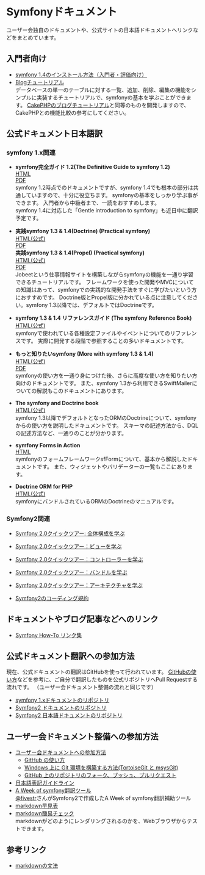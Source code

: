 Symfonyドキュメント
=============================

ユーザー会独自のドキュメントや、公式サイトの日本語ドキュメントへリンクなどをまとめています。


入門者向け
--------

  - [symfony 1.4のインストール方法（入門者・評価向け）](docs/for-beginners/installation)
  - [Blogチュートリアル](docs/for-beginners/blog-tutorial/?sk=file&so=asc)<br />
    データベースの単一のテーブルに対する一覧、追加、削除、編集の機能をシンプルに実装するチュートリアルで、symfonyの基本を学ぶことができます。
    [CakePHPのブログチュートリアル](http://book.cakephp.org/ja/view/219/Blog)と同等のものを開発しますので、CakePHPとの機能比較の参考にしてください。


公式ドキュメント日本語訳
------------------------

### symfony 1.x関連

  - **symfony完全ガイド 1.2(The Definitive Guide to symfony 1.2)**<br />
    [HTML](http://symfony.sarabande.jp/book/1.2/)<br />
    [PDF](http://cloud.github.com/downloads/masakielastic/masakielastic.github.com/sf-book-1.2-ja.pdf)<br />
    symfony 1.2時点でのドキュメントですが、symfony 1.4でも根本の部分は共通していますので、十分に役立ちます。
    symfonyの基本をしっかり学ぶ事ができます。
    入門者から中級者まで、一読をおすすめします。<br />
    symfony 1.4に対応した「Gentle introduction to symfony」も近日中に翻訳予定です。
    
  - **実践symfony 1.3 & 1.4(Doctrine) (Practical symfony)**<br />
    [HTML(公式)](http://www.symfony-project.org/jobeet/1_4/Doctrine/ja/)<br />
    [PDF](http://downloads.sarabande.jp/symfony/1.4/jobeet-1.4-doctrine-ja.pdf)<br />
    **実践symfony 1.3 & 1.4(Propel) (Practical symfony)**<br />
    [HTML(公式)](http://www.symfony-project.org/jobeet/1_4/Propel/ja/)<br />
    [PDF](http://downloads.sarabande.jp/symfony/1.4/jobeet-1.4-propel-ja.pdf)<br />
    Jobeetという仕事情報サイトを構築しながらsymfonyの機能を一通り学習できるチュートリアルです。
    フレームワークを使った開発やMVCについての知識はあって、symfonyでの実践的な開発手法をすぐに学びたいという方におすすめです。
    Doctrine版とPropel版に分かれている点に注意してください。symfony 1.3以降では、デフォルトではDoctrineです。

  - **symfony 1.3 & 1.4 リファレンスガイド (The symfony Reference Book)**<br />
    [HTML(公式)](http://www.symfony-project.org/reference/1_4/ja/)<br />
    symfonyで使われている各種設定ファイルやイベントについてのリファレンスです。
    実際に開発する段階で参照することの多いドキュメントです。

  - **もっと知りたいsymfony (More with symfony 1.3 & 1.4)**<br />
    [HTML(公式)](http://www.symfony-project.org/more-with-symfony/1_4/ja/)<br />
    [PDF](http://dl.dropbox.com/u/957604/sf-advent2009-ja.pdf)<br />
    symfonyの使い方を一通り身につけた後、さらに高度な使い方を知りたい方向けのドキュメントです。
    また、symfony 1.3から利用できるSwiftMailerについての解説もこのドキュメントにあります。

  - **The symfony and Doctrine book**<br />
    [HTML(公式)](http://www.symfony-project.org/doctrine/1_2/ja/)<br />
    symfony 1.3以降でデフォルトとなったORMのDoctrineについて、symfonyからの使い方を説明したドキュメントです。
    スキーマの記述方法から、DQLの記述方法など、一通りのことが分かります。

  - **symfony Forms in Action**<br />
    [HTML](http://www.symfony-project.org/forms/1_2/ja/)<br />
    symfonyのフォームフレームワークsfFormについて、基本から解説したドキュメントです。
    また、ウィジェットやバリデーターの一覧もここにあります。

  - **Doctrine ORM for PHP**<br />
    [HTML(公式)](http://www.doctrine-project.org/projects/orm/1.2/docs/manual/ja)<br />
    symfonyにバンドルされているORMのDoctrineのマニュアルです。


### Symfony2関連

  - [Symfony 2.0クイックツアー: 全体構成を学ぶ](/docs/symfony-docs/quick_tour/ja/01-the-big-picture)
  - [Symfony 2.0クイックツアー：ビューを学ぶ](/docs/symfony-docs/quick_tour/ja/02-the-view)
  - [Symfony 2.0クイックツアー：コントローラーを学ぶ](/docs/symfony-docs/quick_tour/ja/03-the-controller)
  - [Symfony 2.0クイックツアー：バンドルを学ぶ](/docs/symfony-docs/quick_tour/ja/04-the-bundles)
  - [Symfony 2.0クイックツアー：アーキテクチャを学ぶ](/docs/symfony-docs/quick_tour/ja/05-the-architecture)

  - [Symfony2のコーディング規約](/docs/symfony-docs/contributing/ja/code/standards)



ドキュメントやブログ記事などへのリンク
--------------------------------------

  - [Symfony How-To リンク集](docs/link_index)



公式ドキュメント翻訳への参加方法
------------------------------

現在、公式ドキュメントの翻訳はGitHubを使って行われています。
[GitHubの使い方](github-howto)などを参考に、ご自分で翻訳したものを公式リポジトリへPull Requestする流れです。
（ユーザー会ドキュメント整備の流れと同じです）

  - [symfony 1.xドキュメントのリポジトリ](http://github.com/symfony/symfony1-docs)
  - [Symfony2 ドキュメントのリポジトリ](http://github.com/symfony/symfony-docs)
  - [Symfony2 日本語ドキュメントのリポジトリ](http://github.com/symfony-japan/symfony-docs-ja)



ユーザー会ドキュメント整備への参加方法
------------------------------------

  - [ユーザー会ドキュメントへの参加方法](joining-userdocs)
    - [GitHub の使い方](./git/github-howto)
    - [Windows 上に Git 環境を構築する方法(TortoiseGit と msysGit)](./git/setup-git-windows)
    - [GitHub 上のリポジトリのフォーク、プッシュ、プルリクエスト](./git/git-fork-and-push)
  - [日本語表記ガイドライン](japanese-style)
  - [A Week of symfony翻訳ツール](http://fivestar.fm/awos/)<br />
    [@fivestr](http://twitter.com/fivestr)さんがSymfony2で作成したA Week of symfony翻訳補助ツール
  - [markdown早見表](markdown-sample)
  - [markdown簡易チェック](http://www.symfony-project.org/plugins/markdown_dingus)<br />
    markdownがどのようにレンダリングされるのかを、Webブラウザからテストできます。



参考リンク
----------

  - [markdownの文法](http://blog.2310.net/archives/6)

